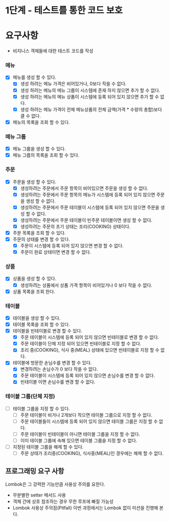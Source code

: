 # 1단계 - 테스트를 통한 코드 보호
# 요구사항
- 비지니스 객체들에 대한 테스트 코드를 작성

### 메뉴
- [x] 메뉴를 생성 할 수 있다.
    - [x] 생성 하려는 메뉴 가격은 비어있거나, 0보다 작을 수 없다.
    - [x] 생성 하려는 메뉴의 메뉴 그룹이 시스템에 존재 하지 않으면 추가 할 수 없다.
    - [x] 생성 하려는 메뉴의 메뉴 상품이 시스템에 등록 되어 있지 않으면 추가 할 수 없다.
    - [x] 생성 하려는 메뉴 가격이 전체 메뉴상품의 전체 금액(가격 * 수량의 총합)보다 클 수 없다.
- [x] 메뉴의 목록을 조회 할 수 있다.

### 메뉴 그룹
- [x] 메뉴 그룹을 생성 할 수 있다.
- [x] 메뉴 그릅의 목록을 조회 할 수 있다.

### 주문
- [x] 주문을 생성 할 수 있다.
    - [x] 생성하려는 주문에서 주문 항목이 비어있으면 주문을 생성 할 수 없다.
    - [x] 생성하려는 주문에서 주문 항목의 메뉴가 시스템에 등록 되어 있지 않으면 주문을 생성 할 수 없다.
    - [x] 생성하려는 주문에서 주문 테이블이 시스템에 등록 되어 있지 않으면 주문을 생성 할 수 없다.
    - [x] 생성하려는 주문에서 주문 테이블이 빈주문 테이블이면 생성 할 수 없다.
    - [x] 생성하려는 주문의 초기 상태는 조리(COOKING) 상태이다.
- [x] 주문 목록을 조회 할 수 있다.
- [x] 주문의 상태를 변경 할 수 있다.
    - [x] 주문이 시스템에 등록 되어 있지 않으면 변경 할 수 없다.
    - [x] 주문이 완료 상태이면 변경 할 수 없다.

### 상품
- [x] 상품을 생성 할 수 있다.
    - [x] 생성하려는 상품에서 상품 가격 항목이 비어있거나 0 보다 작을 수 없다.
- [x] 상품 목록을 조회 한다.

### 테이블
- [x] 테이블을 생성 할 수 있다.
- [x] 테이블 목록을 조회 할 수 있다.
- [x] 테이블을 빈테이블로 변경 할 수 있다.
    - [x] 주문 테이블이 시스템에 등록 되어 있지 않으면 빈테이블로 변경 할 수 없다.
    - [x] 주문 테이블이 단체 지정 되어 있으면 빈테이블로 지정 할 수 없다.
    - [x] 조리 중(COOKING), 식사 중(MEAL) 상태에 있으면 빈테이블로 지정 할 수 없다.
- [x] 테이블에 방문한 손님수를 변경 할 수 있다.
    - [x] 변경하려는 손님수가 0 보다 작을 수 없다.
    - [x] 주문 테이블이 시스템에 등록 되어 있지 않으면 손님수를 변경 할 수 없다.
    - [x] 빈테이블 이면 손님수를 변경 할 수 없다.

### 테이블 그룹(단체 지정)
- [ ] 테이블 그룹을 지정 할 수 있다.
    - [ ] 주문 테이블이 비거나 2개보다 작으면 테이블 그룹으로 지정 할 수 없다.
    - [ ] 주문 테이블들이 시스템에 등록 되어 있지 않으면 테이블 그룹은 지정 할 수 없다.
    - [ ] 주문 테이블이 빈테이블이 아니면 테이블 그룹을 지정 할 수 없다.
    - [ ] 이미 테이블 그룹에 속해 있으면 테이블 그룹을 지정 할 수 없다.
- [ ] 지정된 테이블 그룹을 해제 할 수 있다.
    - [ ] 주문 상태가 조리중(COOKING), 식사중(MEAL)인 경우에는 해제 할 수 없다.

## 프로그래밍 요구 사항
Lombok은 그 강력한 기능만큼 사용상 주의를 요한다.
- 무분별한 setter 메서드 사용
- 객체 간에 상호 참조하는 경우 무한 루프에 빠질 가능성
- Lombok 사용상 주의점(Pitfall)
이번 과정에서는 Lombok 없이 미션을 진행해 본다.
